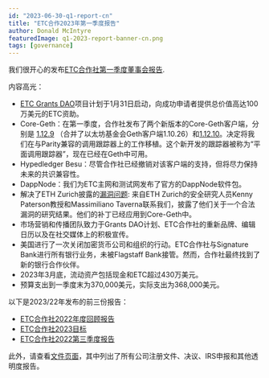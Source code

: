 ```yaml
---
id: "2023-06-30-q1-report-cn"
title: "ETC合作2023年第一季度报告"
author: Donald McIntyre
featuredImage: q1-2023-report-banner-cn.png
tags: [governance]
---
```


我们很开心的发布[ETC合作社第一季度董事会报告](https://etccooperative.org/etc-cooperative-q1-2023-cn.pdf).

内容高光：

 - [ETC Grants DAO](https://etcgrantsdao.io/)项目计划于1月31日启动，向成功申请者提供总价值高达100万美元的ETC资助。
 - Core-Geth：在第一季度，合作社发布了两个新版本的Core-Geth客户端，分别是 [1.12.9](https://github.com/etclabscore/core-geth/releases/tag/v1.12.9) （合并了以太坊基金会Geth客户端1.10.26）和[1.12.10](https://github.com/etclabscore/core-geth/releases/tag/v1.12.10)。决定将我们在与Parity兼容的调用跟踪器上的工作移植。这个新开发的跟踪器被称为“平面调用跟踪器”，现在已经在Geth中可用。
 - Hypedledger Besu：尽管合作社已经撤销对该客户端的支持，但将尽力保持未来的共识兼容性。
 - DappNode：我们为ETC主网和测试网发布了官方的DappNode软件包。
 - 解决了ETH Zurich披露的[漏洞问题](https://etccooperative.org/posts/2023-05-15-addressing-practical-attacks-on-core-geth-synchronising-nodes-by-taverna-and-paterson-cn): 来自ETH Zurich的安全研究人员Kenny Paterson教授和Massimiliano Taverna联系我们，披露了他们关于一个合法漏洞的研究结果。他们的补丁已经应用到Core-Geth中。
 - 市场营销和传播团队致力于Grants DAO计划、ETC合作社的重新品牌、编辑日历以及在社交媒体上的积极宣传。
 - 美国进行了一次关闭加密货币公司和组织的行动。ETC合作社与Signature Bank进行所有银行业务，未被Flagstaff Bank接管。然而，合作社最终找到了新的银行合作伙伴。
 - 2023年3月底，流动资产包括现金和ETC超过430万美元。
 - 预算支出到一季度末为370,000美元，实际支出为368,000美元。

以下是2023/22年发布的前三份报告：

 - [ETC合作社2022年度回顾报告](./2023-05-18-the-etc-cooperative-2022-retrospective-report-cn)
 - [ETC合作社2023目标](./2023-05-19-the-etc-cooperative-goals-budget-and-AGM-reports-2023-cn)
 - [ETC合作社2022第三季度报告](./2022-11-17-q3-report-cn)

此外，请查看[文件页面](/filings)，其中列出了所有公司注册文件、决议、IRS申报和其他透明度报告。
